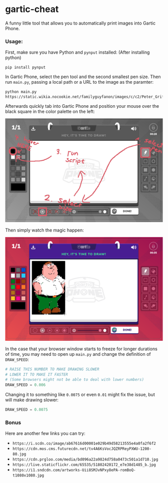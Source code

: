 # gartic-cheat

A funny little tool that allows you to automatically print images into Gartic Phone.

### Usage:

First, make sure you have Python and `pynput` installed:
(After installing python)
```
pip install pynput
```

In Gartic Phone, select the pen tool and the second smallest pen size.
Then run `main.py`, passing a local path or a URL to the image as the paramter:
```
python main.py https://static.wikia.nocookie.net/familyguyfanon/images/c/c2/Peter_Griffin.png
```
Afterwards quickly tab into Gartic Phone and position your mouse over the black square in the color palette on the left:

![Instructions](./instructions.png)

Then simply watch the magic happen:

![Instructions](./result.png)

In the case that your browser window starts to freeze for longer durations of time,
you may need to open up `main.py` and change the definition of `DRAW_SPEED`:
```py
# RAISE THIS NUMBER TO MAKE DRAWING SLOWER
# LOWER IT TO MAKE IT FASTER
# (Some browsers might not be able to deal with lower numbers)
DRAW_SPEED = 0.006
```
Changing it to something like `0.0075` or even `0.01` might fix the issue,
but will make drawing slower:
```py
DRAW_SPEED = 0.0075
```

### Bonus

Here are another few links you can try:
- `https://i.scdn.co/image/ab67616d00001e029b49d58213555e4a0fa2f6f2`
- `https://cdn.mos.cms.futurecdn.net/tv4A6KsVocJQZRPReyPXWU-1200-80.jpg`
- `https://cdn.prgloo.com/media/bd096a22a9824d758a0473c501a1d710.jpg`
- `https://live.staticflickr.com/65535/51802420172_e7e38d1485_b.jpg`
- `https://i1.sndcdn.com/artworks-Uii8SMJvNPxy8ePA-romBoQ-t1080x1080.jpg`